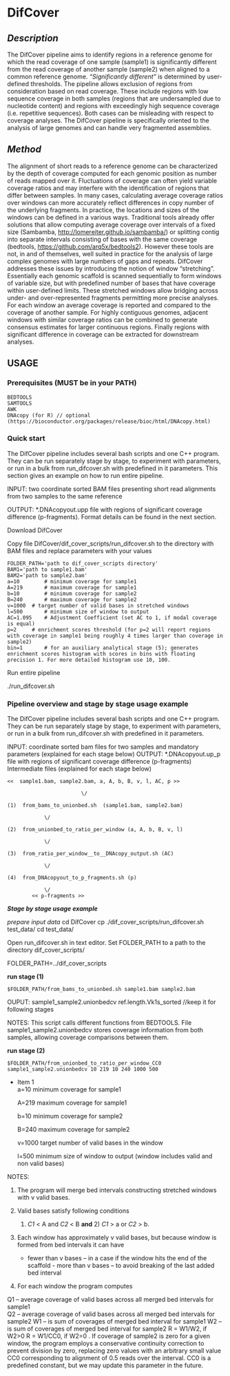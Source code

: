 # DifCover 

## **_Description_**

The DifCover pipeline aims to identify regions in a reference genome for which the read coverage of one sample (sample1) is significantly different from the read coverage of another sample (sample2) when aligned to a common reference genome. *“Significantly different”* is determined by user-defined thresholds. The pipeline allows exclusion of regions from consideration based on read coverage. These include regions with low sequence coverage in both samples (regions that are undersampled due to nucleotide content) and regions with exceedingly high sequence coverage (i.e. repetitive sequences). Both cases can be misleading with respect to coverage analyses. The DifCover pipeline is specifically oriented to the analysis of large genomes and can handle very fragmented assemblies. 

## **_Method_**
The alignment of short reads to a reference genome can be characterized by the depth of coverage computed for each genomic position as number of reads mapped over it. Fluctuations of coverage can often yield variable coverage ratios and may interfere with the identification of regions that differ between samples. In many cases, calculating average coverage ratios over windows can more accurately reflect differences in copy number of the underlying fragments. In practice, the locations and sizes of the windows can be defined in a various ways. Traditional tools already offer solutions that allow computing average coverage over intervals of a fixed size (Sambamba, http://lomereiter.github.io/sambamba/) or splitting contig into separate intervals consisting of bases with the same coverage (bedtools, https://github.com/arq5x/bedtools2). However these tools are not, in and of themselves, well suited in practice for the analysis of large complex genomes with large numbers of gaps and repeats. DifCover addresses these issues by introducing the notion of window “stretching”. Essentially each genomic scaffold is scanned sequentially to form windows of variable size, but with predefined number of bases that have coverage within user-defined limits. These stretched windows allow bridging across under- and over-represented fragments permitting more precise analyses. For each window an average coverage is reported and compared to the coverage of another sample. For highly contiguous genomes, adjacent windows with similar coverage ratios can be combined to generate consensus estimates for larger continuous regions. Finally regions with significant difference in coverage can be extracted for downstream analyses.

## USAGE

### Prerequisites (MUST be in your PATH)
	BEDTOOLS
	SAMTOOLS 
	AWK
	DNAcopy (for R) // optional (https://bioconductor.org/packages/release/bioc/html/DNAcopy.html)

### Quick start
The DifCover pipeline includes several bash scripts and one C++ program. They can be run separately stage by stage, to experiment with parameters, or run in a bulk from run_difcover.sh with predefined in it parameters. This section gives an example on how to run entire pipeline.

INPUT: two coordinate sorted BAM files presenting short read alignments from two samples to the same reference

OUTPUT: *.DNAcopyout.upp file with regions of significant coverage difference (p-fragments).  Format details can be found in the next section.

Download DifCover

Copy file DifCover/dif_cover_scripts/run_difcover.sh to the directory with BAM files and replace parameters with your values

	FOLDER_PATH='path to dif_cover_scripts directory'
	BAM1='path to sample1.bam'
	BAM2='path to sample2.bam'
	a=10		# minimum coverage for sample1
	A=219		# maximum coverage for sample1
	b=10		# minimum coverage for sample2
	B=240		# maximum coverage for sample2
	v=1000	# target number of valid bases in stretched windows
	l=500		# minimum size of window to output
	AC=1.095	# Adjustment Coefficient (set AC to 1, if modal coverage is equal) 
	p=2		# enrichment scores threshold (for p=2 will report regions with coverage in sample1 being roughly 4 times larger than coverage in sample2)
	bin=1		# for an auxiliary analytical stage (5); generates enrichment scores histogram with scores in bins with floating precision 1. For more detailed histogram use 10, 100.

Run entire pipeline

./run_difcover.sh

### Pipeline overview and stage by stage usage example
The DifCover pipeline includes several bash scripts and one C++ program. They can be run separately stage by stage, to experiment with parameters, or run in a bulk from run_difcover.sh with predefined in it parameters.

INPUT: coordinate sorted bam files for two samples and mandatory parameters (explained for each stage below) 
OUTPUT:  *.DNAcopyout.up_p file with regions of significant coverage difference (p-fragments)
                   Intermediate files (explained for each stage below)

 	<<  sample1.bam, sample2.bam, a, A, b, B, v, l, AC, p >>
 
        	                \/
			
   	(1)  from_bams_to_unionbed.sh  (sample1.bam, sample2.bam)
   
				\/
				
   	(2)  from_unionbed_to_ratio_per_window (a, A, b, B, v, l)
	
				\/
				
   	(3)  from_ratio_per_window__to__DNAcopy_output.sh (AC)
	
				\/
				
	(4)  from_DNAcopyout_to_p_fragments.sh (p)

				\/
       		<< p-fragments >>

**_Stage by stage usage example_**

*prepare input data*
	cd DifCover
	cp ./dif_cover_scripts/run_difcover.sh test_data/
	cd test_data/

Open run_difcover.sh in text editor. Set FOLDER_PATH to a path to the directory  dif_cover_scripts/

FOLDER_PATH=../dif_cover_scripts

**run stage (1)**

	$FOLDER_PATH/from_bams_to_unionbed.sh sample1.bam sample2.bam

   OUPUT: sample1_sample2.unionbedcv 
          ref.length.Vk1s_sorted     //keep it for following stages
	       
   NOTES: This script calls different functions from BEDTOOLS. File sample1_sample2.unionbedcv stores coverage information from both samples, allowing coverage comparisons between them.

**run stage (2)**

	$FOLDER_PATH/from_unionbed_to_ratio_per_window_CC0 sample1_sample2.unionbedcv 10 219 10 240 1000 500
* Item 1	
a=10 	minimum coverage for sample1
   
   A=219	maximum coverage for sample1
   
   b=10		minimum coverage for sample2
   
   B=240	maximum coverage for sample2
   
   v=1000 	target number of valid bases in the window
   
   l=500	minimum size of window to output (window includes valid and non valid bases)

NOTES:
   1. The program will merge bed intervals constructing stretched windows with v valid bases.
   
   2. Valid bases satisfy following conditions  
   
		1) _C1_ < A and _C2_ < B       **and** 2) _C1_ > a or _C2_ > b.
		
   3.  Each window has approximately v valid bases, but because window is formed from bed intervals it can have
   
        - fewer than v bases – in a case if the window hits the end of the scaffold
	- more than v bases – to avoid breaking of the last added bed interval
   
   4. For each window the program computes

Q1 – average coverage of valid bases across all merged bed intervals for sample1  
Q2 – average coverage of valid bases across all merged bed intervals for sample2
	W1 – is sum of coverages of merged bed interval for sample1
	W2 – is sum of coverages of merged bed interval for sample2
	R = W1/W2, if W2>0
	R = W1/CC0, if W2=0 .
	If coverage of sample2 is zero for a given window, the program employs a conservative continuity correction to prevent division by zero, replacing zero values with an arbitrary small value CC0 corresponding to alignment of 0.5 reads over the interval. CC0 is a predefined constant, but we may update this parameter in the future.

